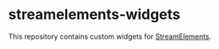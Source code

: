 # streamelements-widgets

This repository contains custom widgets for [StreamElements](https://streamelements.com/).